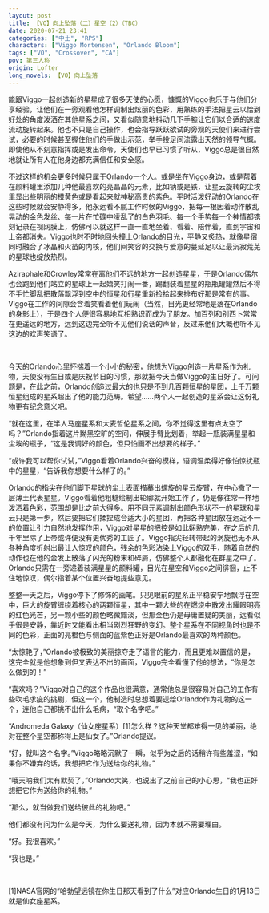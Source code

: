 ```yaml
---
layout: post
title: 【VO】向上坠落（二）星空（2）（TBC）
date: 2020-07-21 23:41
categories: ["中土", "RPS"]
characters: ["Viggo Mortensen", "Orlando Bloom"]
tags: ["VO", "Crossover", "CA"]
pov: 第三人称
origin: Lofter
long_novels: 【VO】向上坠落
---
```


能跟Viggo一起创造新的星星成了很多天使的心愿，慷慨的Viggo也乐于与他们分享经验，让他们在一旁观看他怎样调制出炫丽的色彩，用熟练的手法把星云以恰到好处的角度泼洒在其他星系之间，又看似随意地抖动几下手腕让它们以合适的速度流动旋转起来。他也不只是自己操作，也会指导跃跃欲试的旁观的天使们来进行尝试，必要的时候甚至握住他们的手做出示范，举手投足间流露出天然的领导气概。即使他从不刻意指挥或是发出命令，天使们也早已习惯了听从，Viggo总是很自然地就让所有人在他身边都充满信任和安全感。

不过这样的机会更多时候只属于Orlando一个人。或是坐在Viggo身边，或是帮着在颜料罐里添加几种他最喜欢的亮晶晶的元素，比如钠或是铁，让星云旋转的尘埃里显出些明丽的橙黄色或是看起来就神秘高贵的紫色。平时活泼好动的Orlando在这些时候就会安静得多，他永远看不腻工作时候的Viggo，把每一根因着动作散乱晃动的金色发丝、每一片在忙碌中凌乱了的白色羽毛、每一个手势每一个神情都镌刻记录在视网膜上，仿佛可以就这样一直一直地坐着、看着、陪伴着，直到宇宙和上帝都消失。Viggo也时不时地回头撞上Orlando的目光，平静又炙热，就像星宿同时融合了冰晶和火苗的内核，他们间笑容的交换与爱意的蔓延足以让最沉寂荒芜的星球也绽放热烈。

Aziraphale和Crowley常常在离他们不远的地方一起创造星星，于是Orlando偶尔也会跑到他们站立的星球上一起嬉笑打闹一番，踢翻装着星星的瓶瓶罐罐然后不得不手忙脚乱把散落飘浮到空中的恒星和行星重新捡拾起来排布好那是常有的事。Viggo在工作的间隙会含着笑看着他们玩闹（当然，目光更经常地是落在Orlando的身影上），于是四个人便很容易地互相熟识而成为了朋友。加百列和别西卜常常在更遥远的地方，远到这边完全听不见他们说话的声音，反过来他们大概也听不见这边的欢声笑语了。

<br>

今天的Orlando心里怀揣着一个小小的秘密，他想为Viggo创造一片星系作为礼物，天使没有生日或是庆祝节日的习惯，那就把今天当做Viggo的生日好了。可问题是，在此之前，Orlando创造过最大的也只是不到几百颗恒星的星团，上千万颗恒星组成的星系超出了他的能力范畴。希望……两个人一起创造的星系会让这份礼物更有纪念意义吧。

“就在这里，在半人马座星系和大麦哲伦星系之间，你不觉得这里有点太空了吗？”Orlando指着这片黝黑空旷的空间，伸展手臂比划着，举起一瓶装满星星和尘埃的瓶子，“这是我调好的颜色，但只怕画不出想要的样子。”

“或许我可以帮你试试，”Viggo看着Orlando兴奋的模样，语调温柔得好像怕惊扰瓶中的星星，“告诉我你想要什么样子的。”

Orlando的指尖在他们脚下星球的尘土表面描摹出螺旋的星云旋臂，在中心撒了一层薄土代表星星。Viggo看着他粗糙绘制出轮廓就开始工作了，仍是像往常一样地泼洒着色彩，范围却是比之前大得多。用不同元素调制出颜色形状不一的星球和星云只是第一步，然后要把它们揉捏成合适大小的星团，再把各种星团放在远近不一的位置让引力自然地发挥作用，Viggo对星星的把控是如此娴熟完美，在之后的几千年里除了上帝或许便没有更优秀的工匠了。Viggo指尖轻转带起的涡旋也无不从各种角度折射出最让人惊叹的颜色，残余的色彩沾染上Viggo的双手，随着自然的动作也在他的金发上散落了闪光的粉末和碎屑，仿佛整个人都融化在群星之中了。Orlando只需在一旁递着装满星星的颜料罐，目光在星空和Viggo之间徘徊，止不住地惊叹，偶尔指着某个位置兴奋地提些意见。

整整一天之后，Viggo停下了修饰的画笔。只见眼前的星系正平稳安宁地飘浮在空中，巨大的旋臂缠绕着核心的两颗恒星，其中一颗大些的在燃烧中散发出耀眼明亮的红色光芒，另一颗小些的颜色略微黯淡，但那金色仍是毋庸置疑的美丽，远看似乎很是安静，靠近时又能看出相当剧烈狂野的变幻。整个星系在不同视角时也是不同的色彩，正面的亮橙色与侧面的蓝紫色正好是Orlando最喜欢的两种颜色。

“太惊艳了，”Orlando被极致的美丽掠夺走了语言的能力，而且更难以置信的是，这完全就是他想象到但又表达不出的画面，Viggo完全看懂了他的想法，“你是怎么做到的！”

“喜欢吗？”Viggo对自己的这个作品也很满意，通常他总是很容易对自己的工作有些吹毛求疵的挑剔，但这一个，他制造时总想着要送给Orlando作为礼物的这一个，连他自己都挑不出什么毛病，“取个名字吧。”

“Andromeda Galaxy（仙女座星系）[1]怎么样？这种天堂都难得一见的美丽，绝对在整个星空都称得上是仙女了。”Orlando提议。

“好，就叫这个名字。”Viggo略略沉默了一瞬，似乎为之后的话稍许有些羞涩，“如果你不嫌弃的话，我想把它作为送给你的礼物。”

“哦天呐我们太有默契了，”Orlando大笑，也说出了之前自己的小心思，“我也正好想把它作为送给你的礼物。”

“那么，就当做我们送给彼此的礼物吧。”

他们都没有问为什么是今天，为什么要送礼物，因为本就不需要理由。

“好。我很喜欢。”

“我也是。”

<br>

[1]NASA官网的“哈勃望远镜在你生日那天看到了什么”对应Orlando生日的1月13日就是仙女座星系。